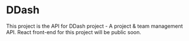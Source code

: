 # DDash 

This project is the API for DDash project - A project & team management API. React front-end for this project will be public soon.
